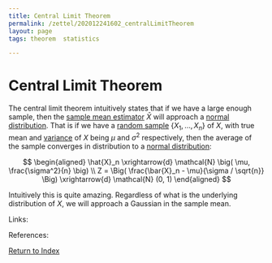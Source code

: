 ```yaml
---
title: Central Limit Theorem
permalink: /zettel/202012241602_centralLimitTheorem
layout: page
tags: theorem  statistics

---
```

# Central Limit Theorem

The central limit theorem intuitively states that if we have a large enough sample, then the [sample mean estimator](202012241544_sampleMeanDefinition) $\bar{X}$
will approach a [normal distribution](202012241603_normalDistribution). That is if we have a [random sample](202012241510_sampleDefinition)
$\{ X_1, \dots, X_n \}$ of $X$, with true mean and [variance](202012241415_varianceDefinition) of $X$ being $\mu$ and $\sigma^2$ respectively, 
then the average of the sample converges in distribution to a [normal distribution](202012241603_normalDistribution):

$$
\begin{aligned}
\hat{X}_n \xrightarrow{d} \mathcal{N} \big( \mu, \frac{\sigma^2}{n} \big) \\
Z = \Big( \frac{\bar{X}_n - \mu}{\sigma / \sqrt{n}} \Big) \xrightarrow{d} \mathcal{N} (0, 1)
\end{aligned}
$$

Intuitively this is quite amazing. Regardless of what is the underlying distribution of $X$, we will approach a Gaussian in 
the sample mean.

Links: 

References: 

[Return to Index](index)